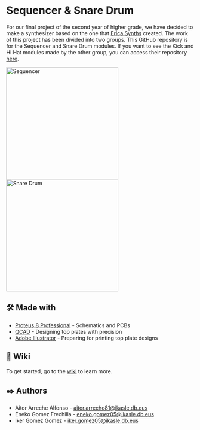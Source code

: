 # Sequencer & Snare Drum

For our final project of the second year of higher grade, we have decided to make a synthesizer based on the one that [Erica Synths](https://www.ericasynths.lv/about/) created. The work of this project has been divided into two groups. This GitHub repository is for the Sequencer and Snare Drum modules. If you want to see the Kick and Hi Hat modules made by the other group, you can access their repository [here](https://github.com/CCorraless/KICKDRUM-HI-HAT/).

<img src="https://www.ericasynths.lv/media/Edu_DIY_SEQ.jpg" alt="Sequencer" width="300"> <img src="https://www.ericasynths.lv/media/snaredrumwebshop.jpeg" alt="Snare Drum" width="300">

🛠️ Made with
---
- [Proteus 8 Professional](https://www.labcenter.com/) - Schematics and PCBs
- [QCAD](https://www.qcad.org/en/) - Designing top plates with precision
- [Adobe Illustrator](https://www.adobe.com/es/products/illustrator/campaign/pricing.html) - Preparing for printing top plate designs

📖 Wiki
---
To get started, go to the [wiki](https://github.com/ikergomez05/Sequencer-Snare/wiki) to learn more.

✒️ Authors
---
- Aitor Arreche Alfonso - aitor.arreche81@ikasle.db.eus
- Eneko Gomez Frechilla - eneko.gomez05@ikasle.db.eus
- Iker Gomez Gomez - iker.gomez05@ikasle.db.eus
